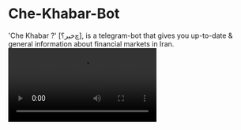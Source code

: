 # Che-Khabar-Bot
'Che Khabar ?' [چ‌خبر؟], is a telegram-bot that gives you up-to-date &amp; general information about financial markets in Iran.
<br>
![](doc/bot.mp4)